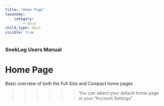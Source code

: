 ```yaml
---
title: 'Home Page'
taxonomy:
    category:
        - docs
child_type: docs
visible: true
---
```


### SnekLog Users Manual

# Home Page

Basic overview of both the Full Size and Compact home pages



>>>>>> You can select your default home page in your "Account Settings"